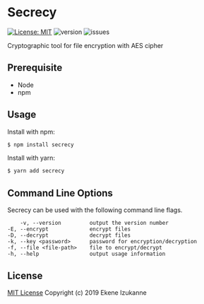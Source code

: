 # Secrecy 
[![License: MIT](https://img.shields.io/badge/License-MIT-green.svg)](https://opensource.org/licenses/MIT) ![version](https://img.shields.io/npm/v/secrecy) ![issues](https://img.shields.io/github/issues/spatocode/secrecy)

Cryptographic tool for file encryption with AES cipher

## Prerequisite

* Node
* npm

## Usage

Install with npm:

```bash
$ npm install secrecy
```

Install with yarn:

```bash
$ yarn add secrecy
```

## Command Line Options

Secrecy can be used with the following command line flags.

        -v, --version         output the version number
    -E, --encrypt             encrypt files
    -D, --decrypt             decrypt files
    -k, --key <password>      password for encryption/decryption
    -f, --file <file-path>    file to encrypt/decrypt
    -h, --help                output usage information

## License

[MIT License](http://www.github.com/spatocode/secrecy/blob/master/LICENSE)
Copyright (c) 2019 Ekene Izukanne
